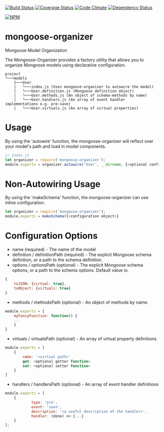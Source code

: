 [![Build Status](https://travis-ci.org/atsid/mongoose-organizer.svg?branch=master)](https://travis-ci.org/atsid/mongoose-organizer)
[![Coverage Status](https://coveralls.io/repos/atsid/mongoose-organizer/badge.svg)](https://coveralls.io/r/atsid/mongoose-organizer)
[![Code Climate](https://codeclimate.com/github/atsid/mongoose-organizer/badges/gpa.svg)](https://codeclimate.com/github/atsid/mongoose-organizer)
[![Dependency Status](https://david-dm.org/atsid/mongoose-organizer.svg)](https://david-dm.org/atsid/mongoose-organizer)

[![NPM](https://nodei.co/npm/mongoose-organizer.png)](https://nodei.co/npm/mongoose-organizer/)

# mongoose-organizer
Mongoose Model Organization

The Mongoose-Organizer provides a factory utility that allows you to organize Mongoose models using declarative configuration.

```
project
└───models
    ├───User
    |   └───index.js (Uses mongoose-organizer to autowire the model)
    |   └───User.definition.js (Mongoose definition object)
    |   └───User.methods.js (An object of schema-methods by name)
    |   └───User.handlers.js (An array of event handler implementations e.g. pre-save)
    |   └───User.virtuals.js (An array of virtual properties)
```

# Usage
By using the 'autowire' function, the mongoose-organizer will reflect over your model's path and load in model components.
```js
// Index.js
let organizer = require('mongoose-organizer');
module.exports = organizer.autowire('User', __dirname, {<optional configuration overrides>});
```

# Non-Autowiring Usage
By using the 'makeSchema' function, the mongoose-organizer can use inline configuration.
```js
let organizer = require('mongoose-organizer');
module.exports = makeSchema({<configuration object>}
```

# Configuration Options
* name (required) - The name of the model
* definition / definitionPath (required) - The explicit Mongoose schema definition, or a path to the schema definition.
* options / optionsPath (optional) - The explicit Mongoose schema options, or a path to the schema options. Default value is:

```js
{ 
    toJSON: {virtual: true},
    toObject: {virtuals: true}
}
```

* methods / methodsPath (optional) - An object of methods by name. 
```js
module.exports = {
    myFancyFunction: function() {
    ...
    }
}
```

* virtuals / virtualsPath (optional) - An array of virtual property definitions
```js
module.exports = [
    {
        name: '<virtual path>'
        get: <optional getter function>
        set: <optional setter function>
    }
]
```

* handlers / handlersPath (optional) - An array of event handler definitions
```js
module.exports = [
    {
            type: 'pre',
            event: 'save',
            description: '<a useful description of the handler>',
            handler: (done) => {...}
    }
];
```
